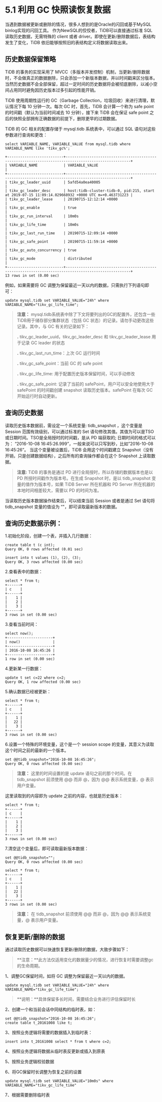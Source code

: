 # 5.1 利用 GC 快照读恢复数据

当遇到数据被更新或删除的情况，很多人想到的是Oracle的闪回或基于MySQL binlog实现的闪回工具。 作为NewSQL的佼佼者，TiDB可以直接通过标准 SQL 读取历史数据，无需特殊的 client 或者 driver。即使在更新/删除数据后，表结构发生了变化，TiDB 依旧能够按照旧的表结构定义将数据读取出来。

## 历史数据保留策略

TiDB 的事务的实现采用了 MVCC（多版本并发控制）机制，当更新/删除数据时，不会做真正的数据删除，只会添加一个新版本数据，并以时间戳来区分版本。当然历史数据不会全部保留，超过一定时间的历史数据将会被彻底删除，以减小空间占用同时避免因历史版本过多引起的性能开销。

TiDB 使用周期性运行的 GC（Garbage Collection，垃圾回收）来进行清理，默认情况下每 10 分钟一次。每次 GC 时，首先，TiDB 会计算一个称为 safe point 的时间戳（默认为当前时间减去 10 分钟），接下来 TiDB 会在保证 safe point 之后的快照全部拥有正确数据的前提下，删除更早的过期数据。

TiDB 的 GC 相关的配置存储于 mysql.tidb 系统表中，可以通过 SQL 语句对这些参数进行查询和更改：

```
select VARIABLE_NAME, VARIABLE_VALUE from mysql.tidb where VARIABLE_NAME like 'tikv_gc%';

+--------------------------+----------------------------------------------------------------------------------------------------+
| VARIABLE_NAME            | VARIABLE_VALUE                                                                                     |
+--------------------------+----------------------------------------------------------------------------------------------------+
| tikv_gc_leader_uuid      | 5afd54a0ea40005                                                                                    |
| tikv_gc_leader_desc      | host:tidb-cluster-tidb-0, pid:215, start at 2019-07-15 11:09:14.029668932 +0000 UTC m=+0.463731223 |
| tikv_gc_leader_lease     | 20190715-12:12:14 +0000                                                                            |
| tikv_gc_enable           | true                                                                                               |
| tikv_gc_run_interval     | 10m0s                                                                                              |
| tikv_gc_life_time        | 10m0s                                                                                              |
| tikv_gc_last_run_time    | 20190715-12:09:14 +0000                                                                            |
| tikv_gc_safe_point       | 20190715-11:59:14 +0000                                                                            |
| tikv_gc_auto_concurrency | true                                                                                               |
| tikv_gc_mode             | distributed                                                                                        |
+--------------------------+----------------------------------------------------------------------------------------------------+
13 rows in set (0.00 sec)                                                                                      
```

例如，如果需要将 GC 调整为保留最近一天以内的数据，只需执行下列语句即可：

```
update mysql.tidb set VARIABLE_VALUE="24h" where VARIABLE_NAME="tikv_gc_life_time";
```

> **注意：** mysql.tidb系统表中除了下文将要列出的GC的配置外，还包含一些TiDB用于储存部分集群状态（包括 GC 状态）的记录。请勿手动更改这些记录。其中，与 GC 有关的记录如下：
>
> **.** tikv_gc_leader_uuid，tikv_gc_leader_desc 和 tikv_gc_leader_lease 用于记录 GC leader 的状态
>
> **.** tikv_gc_last_run_time：上次 GC 运行时间
>
> **.** tikv_gc_safe_point：当前 GC 的 safe point
>
> **.** tikv_gc_life_time: 用于配置历史版本保留时间，可以手动修改
>
> **.** tikv_gc_safe_point: 记录了当前的 safePoint，用户可以安全地使用大于 safePoint 的时间戳创建 snapshot 读取历史版本。safePoint 在每次 GC 开始运行时自动更新。

## 查询历史数据

读取历史版本数据前，需设定一个系统变量: tidb_snapshot ，这个变量是 Session 范围有效级别，可以通过标准的 Set 语句修改其值。其值为可以是TSO或日期时间。TSO是全局授时的时间戳，是从 PD 端获取的; 日期时间的格式可以为： “2016-10-08 16:45:26.999”，一般来说可以只写到秒，比如”2016-10-08 16:45:26”。 当这个变量被设置后，TiDB 会用这个时间戳建立 Snapshot（没有开销，只是创建数据结构），之后所有的查询操作都会在这个 Snapshot 上读取数据。

> **注意:** TiDB 的事务是通过 PD 进行全局授时，所以存储的数据版本也是以 PD 所授时间戳作为版本号。在生成 Snapshot 时，是以 tidb_snapshot 变量的值作为版本号，如果 TiDB Server 所在机器和 PD Server 所在机器的本地时间相差较大，需要以 PD 的时间为准。

当读取历史版本数据操作结束后，可以结束当前 Session 或者是通过 Set 语句将 tidb_snapshot 变量的值设为 “"，即可读取最新版本的数据。

## 查询历史数据示例：

1.初始化阶段，创建一个表，并插入几行数据：

```
create table t (c int);
Query OK, 0 rows affected (0.01 sec)

insert into t values (1), (2), (3);
Query OK, 3 rows affected (0.00 sec)
```

2.查看表中的数据：

```
select * from t;
+------+
| c    |
+------+
|    1 |
|    2 |
|    3 |
+------+
3 rows in set (0.00 sec)
```

3.查看当前时间：

```
select now();
+---------------------+
| now()               |
+---------------------+
| 2016-10-08 16:45:26 |
+---------------------+
1 row in set (0.00 sec)
```

4.更新某一行数据：

```
update t set c=22 where c=2;
Query OK, 1 row affected (0.00 sec)
```

5.确认数据已经被更新：

```
select * from t;
+------+
| c    |
+------+
|    1 |
|   22 |
|    3 |
+------+
3 rows in set (0.00 sec)
```

6.设置一个特殊的环境变量，这个是一个 session scope 的变量，其意义为读取这个时间之前的最新的一个版本。

```
set @@tidb_snapshot="2016-10-08 16:45:26";
Query OK, 0 rows affected (0.00 sec)
```

> **注意：** 这里的时间设置的是 update 语句之前的那个时间。在 tidb_snapshot 前须使用 @@ 而非 @，因为 @@ 表示系统变量，@ 表示用户变量。

这里读取到的内容即为 update 之前的内容，也就是历史版本：

```
select * from t;
+------+
| c    |
+------+
|    1 |
|    2 |
|    3 |
+------+
3 rows in set (0.00 sec)
```

7.清空这个变量后，即可读取最新版本数据：

```
set @@tidb_snapshot="";
Query OK, 0 rows affected (0.00 sec)

select * from t;
+------+
| c    |
+------+
|    1 |
|   22 |
|    3 |
+------+
3 rows in set (0.00 sec)
```

> **注意：** 在 tidb_snapshot 前须使用 @@ 而非 @，因为 @@ 表示系统变量，@ 表示用户变量。

## 恢复更新/删除的数据

通过读取历史数据可以快速恢复更新/删除的数据，大致步骤如下：

> **注意：**此方法仅适用变化的数据量少的情况，进行恢复时需要调整gc的生命周期。

1、调整GC保留时间，如将 GC 调整为保留最近一天以内的数据。

```
update mysql.tidb set VARIABLE_VALUE="24h" where VARIABLE_NAME="tikv_gc_life_time";
```

> **说明：**具体保留多长时间，需要结合业务进行评估保留时长

2、创建一个和当前会话中同结构的临时表，如：

```
set @@tidb_snapshot="2016-10-08 16:45:26";
create table t_20161008 like t;
```

3、按照业务逻辑将需要的数据插入到临时表：

```
insert into t_20161008 select * from t where c=2;
```

4、按照业务逻辑将数据从临时表反更新或插入到原表

5、按照业务逻辑校验数据

6、将GC保留时长调整为恢复之前的设置

```
update mysql.tidb set VARIABLE_VALUE="10m0s" where VARIABLE_NAME="tikv_gc_life_time"
```

7、根据需要删除临时表

